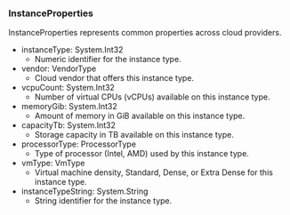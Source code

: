 ### InstanceProperties
InstanceProperties represents common properties across cloud providers.

- instanceType: System.Int32
  - Numeric identifier for the instance type.
- vendor: VendorType
  - Cloud vendor that offers this instance type.
- vcpuCount: System.Int32
  - Number of virtual CPUs (vCPUs) available on this instance type.
- memoryGib: System.Int32
  - Amount of memory in GiB available on this instance type.
- capacityTb: System.Int32
  - Storage capacity in TB available on this instance type.
- processorType: ProcessorType
  - Type of processor (Intel, AMD) used by this instance type.
- vmType: VmType
  - Virtual machine density, Standard, Dense, or Extra Dense for this instance type.
- instanceTypeString: System.String
  - String identifier for the instance type.
